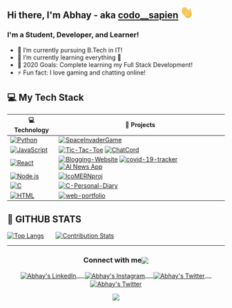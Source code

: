 ## Hi there, I'm Abhay - aka [codo__sapien][website] <img src="https://raw.githubusercontent.com/ABSphreak/ABSphreak/master/gifs/Hi.gif" width="30px">

### I'm a Student, Developer, and Learner!
- 🔭 I’m currently pursuing B.Tech in IT!
- 🌱 I’m currently learning everything 🤣
- 🥅 2020 Goals: Complete learning my Full Stack Development!
- ⚡ Fun fact: I love gaming and chatting online!

## 💻 My Tech Stack

<!-- START OF PROFILE STACK, DO NOT REMOVE -->
| 💻 **Technology** | 🚀 **Projects** |
|-|-|
| [![Python](https://img.shields.io/static/v1?label=&message=Python&color=3C78A9&logo=python&logoColor=FFFFFF)](https://www.python.org/) | [![SpaceInvaderGame](https://img.shields.io/static/v1?label=&message=Space-Invader-Game&color=000605&logo=github&logoColor=white&labelColor=000605)](https://github.com/Abhay2611/SpaceInvaderGame) |
| [![JavaScript](https://img.shields.io/static/v1?label=&message=JavaScript&color=F1E05A&logo=javascript&logoColor=FFFFFF)](https://developer.mozilla.org/en-US/docs/Web/JavaScript) | [![Tic-Tac-Toe](https://img.shields.io/static/v1?label=&message=Tic-Tac-Toe&color=000605&logo=github&logoColor=white&labelColor=000605)](https://github.com/Abhay2611/JS-TikTacToe) [![ChatCord](https://img.shields.io/static/v1?label=&message=ChatCord&color=000605&logo=github&logoColor=white&labelColor=000605)](https://github.com/Abhay2611/ChatCord) |
| [![React](https://img.shields.io/static/v1?label=&message=React&color=02ccfe&logo=react&logoColor=FFFFFF)](https://developer.mozilla.org/en-US/docs/Web/JavaScript) | [![Blogging-Website](https://img.shields.io/static/v1?label=&message=Blogging-Website&color=000605&logo=github&logoColor=white&labelColor=000605)](https://github.com/Abhay2611/Blogging-Website) [![covid-19-tracker](https://img.shields.io/static/v1?label=&message=COVID19-Tracker&color=000605&logo=github&logoColor=white&labelColor=000605)](https://github.com/Abhay2611/covid-19-tracker) [![AI News App](https://img.shields.io/static/v1?label=&message=AI-News-App&color=000605&logo=github&logoColor=white&labelColor=000605)](https://github.com/Abhay2611/AI-News-App) |
| [![Node.js](https://img.shields.io/static/v1?label=&message=Node.js&color=47d147&logo=node.js&logoColor=FFFFFF)](https://nodejs.org/en/) | [![lcoMERNproj](https://img.shields.io/static/v1?label=&message=E-Commerce-Website&color=000605&logo=github&logoColor=white&labelColor=000605)](https://github.com/Abhay2611/lcoMERNproj) |
| [![C](https://img.shields.io/static/v1?label=&message=C&color=4FA1EF&logo=c&logoColor=FFFFFF)](https://www.programiz.com/c-programming/) | [![C-Personal-Diary](https://img.shields.io/static/v1?label=&message=C-Personal-Diary&color=000605&logo=github&logoColor=white&labelColor=000605)](https://github.com/Abhay2611/C-Personal-Diary) |
| [![HTML](https://img.shields.io/static/v1?label=&message=HTML&color=ff751a&logo=HTML5&logoColor=FFFFFF)](https://developer.mozilla.org/en-US/docs/Web/Guide/HTML/HTML5) | [![web-portfolio](https://img.shields.io/static/v1?label=&message=Web-Portfolio&color=000605&logo=github&logoColor=white&labelColor=000605)](https://github.com/Abhay2611/web-portfolio) |
<!-- END OF PROFILE STACK, DO NOT REMOVE -->


## 📝 GITHUB STATS

[![Top Langs](https://github-readme-stats.vercel.app/api/top-langs/?username=Abhay2611&hide=Vue)](https://github.com/Abhay2611/github-readme-stats) 
&nbsp; &nbsp; &nbsp;
[![Contribution Stats](https://github-contribution-stats.vercel.app/api/?username=Abhay2611)](https://github.com/Abhay2611/github-contribution-stats/) 

---

<h3 align="center">Connect with me<img align="center" src="https://github.com/rajput2107/rajput2107/blob/master/Assets/Handshake.gif" height="33px" /></h3> 
<p align="center">
 <a href="https://www.linkedin.com/in/abhay-anand1108/" target="blank">
  <img align="center" alt="Abhay's LinkedIn" width="30px" height="30px" src="https://www.vectorlogo.zone/logos/linkedin/linkedin-icon.svg" /> &nbsp; &nbsp;
 </a>
 <a href="https://www.instagram.com/hashtag_abhay/" target="blank">
  <img align="center" alt="Abhay's Instagram" width="30px" height="30px" src="https://www.vectorlogo.zone/logos/instagram/instagram-icon.svg" /> &nbsp; &nbsp;
 </a>
 <a href="https://twitter.com/AbhayAnand0809" target="blank">
  <img align="center" alt="Abhay's Twitter" width="30px" height="30px" src="https://www.vectorlogo.zone/logos/twitter/twitter-official.svg" /> &nbsp; &nbsp;
 </a>
 <a href="https://www.facebook.com/abhay.anand.792/" target="blank">
  <img align="center" alt="Abhay's Twitter" width="30px" height="30px" src="https://www.vectorlogo.zone/logos/facebook/facebook-official.svg" />
 </a> <br />
 <p align="center">
   <img src="https://profile-counter.glitch.me/Abhay2611/count.svg" />
  </p>

[website]: https://abhay-web-folio.netlify.app/index.html
